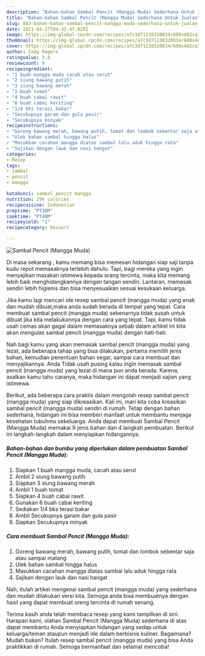 ```yaml
---
description: "Bahan-bahan Sambal Pencit (Mangga Muda) Sederhana Untuk Jualan"
title: "Bahan-bahan Sambal Pencit (Mangga Muda) Sederhana Untuk Jualan"
slug: 883-bahan-bahan-sambal-pencit-mangga-muda-sederhana-untuk-jualan
date: 2021-04-27T04:32:47.628Z
image: https://img-global.cpcdn.com/recipes/a7c3d71138320834/680x482cq70/sambal-pencit-mangga-muda-foto-resep-utama.jpg
thumbnail: https://img-global.cpcdn.com/recipes/a7c3d71138320834/680x482cq70/sambal-pencit-mangga-muda-foto-resep-utama.jpg
cover: https://img-global.cpcdn.com/recipes/a7c3d71138320834/680x482cq70/sambal-pencit-mangga-muda-foto-resep-utama.jpg
author: Cody Rogers
ratingvalue: 3.8
reviewcount: 9
recipeingredient:
- "1 buah mangga muda cacah atau serut"
- "2 siung bawang putih"
- "3 siung bawang merah"
- "1 buah tomat"
- "4 buah cabai rawit"
- "6 buah cabai keriting"
- "1/4 bks terasi bakar"
- "Secukupnya garam dan gula pasir"
- "Secukupnya minyak"
recipeinstructions:
- "Goreng bawang merah, bawang putih, tomat dan lombok sebentar saja atau sampai matang"
- "Ulek bahan sambal hingga halus"
- "Masukkan cacahan mangga diatas sambal lalu aduk hingga rata"
- "Sajikan dengan lauk dan nasi hangat"
categories:
- Resep
tags:
- sambal
- pencit
- mangga

katakunci: sambal pencit mangga 
nutrition: 294 calories
recipecuisine: Indonesian
preptime: "PT20M"
cooktime: "PT48M"
recipeyield: "1"
recipecategory: Dessert

---
```



![Sambal Pencit (Mangga Muda)](https://img-global.cpcdn.com/recipes/a7c3d71138320834/680x482cq70/sambal-pencit-mangga-muda-foto-resep-utama.jpg)

Di masa  sekarang , kamu memang bisa memesan hidangan siap saji tanpa kudu repot memasaknya terlebih dahulu. Tapi, bagi mereka yang ingin menyajikan masakan istimewa kepada orang tercinta, maka kita memang lebih baik menghidangkannya dengan tangan sendiri. Lantaran, memasak sendiri lebih higienis dan bisa menyesuaikan sesuai kesukaan keluarga.

Jika kamu lagi mencari ide resep sambal pencit (mangga muda) yang enak dan mudah dibuat,maka anda sudah berada di tempat yang tepat. Cara membuat sambal pencit (mangga muda)  sebenarnya tidak susah untuk dibuat jika kita melakukannya dengan cara yang tepat. Tapi, kamu tidak usah cemas akan gagal dalam memasaknya 
sebab dalam artikel ini kita akan mengulas sambal pencit (mangga muda) dengan hati-hati.  



Nah bagi kamu yang akan memasak sambal pencit (mangga muda) yang lezat, ada beberapa tahap yang bisa dilakukan, pertama memilih jenis bahan, kemudian penentuan bahan segar, sampai cara membuat dan menyajikannya. Anda Tidak usah pusing kalau ingin memasak sambal pencit (mangga muda) yang lezat di mana pun anda berada. Karena, asalkan kamu  tahu caranya, maka hidangan ini dapat menjadi sajian yang istimewa.

Berikut, ada beberapa cara praktis  dalam mengolah resep sambal pencit (mangga muda) yang siap dikreasikan. Kali ini, mari kita coba kreasikan sambal pencit (mangga muda) sendiri di rumah. Tetap dengan bahan sederhana, hidangan ini bisa memberi manfaat untuk membantu menjaga kesehatan tubuhmu sekeluarga. Anda dapat membuat Sambal Pencit (Mangga Muda) memakai 9 jenis bahan dan 4 langkah pembuatan. Berikut ini langkah-langkah dalam menyiapkan hidangannya.

<!--inarticleads1-->

##### Bahan-bahan dan bumbu yang diperlukan dalam pembuatan Sambal Pencit (Mangga Muda):

1. Siapkan 1 buah mangga muda, cacah atau serut
1. Ambil 2 siung bawang putih
1. Siapkan 3 siung bawang merah
1. Ambil 1 buah tomat
1. Siapkan 4 buah cabai rawit
1. Gunakan 6 buah cabai keriting
1. Sediakan 1/4 bks terasi bakar
1. Ambil Secukupnya garam dan gula pasir
1. Siapkan Secukupnya minyak




<!--inarticleads2-->

##### Cara membuat Sambal Pencit (Mangga Muda):

1. Goreng bawang merah, bawang putih, tomat dan lombok sebentar saja atau sampai matang
1. Ulek bahan sambal hingga halus
1. Masukkan cacahan mangga diatas sambal lalu aduk hingga rata
1. Sajikan dengan lauk dan nasi hangat




Nah, itulah artikel mengenai  sambal pencit (mangga muda)  yang sederhana dan mudah dilakukan versi kita. Semoga anda bisa membuatnya dengan hasil yang dapat membuat oreng tercinta di rumah senang. 

Terima kasih anda telah membaca resep yang kami tampilkan di sini. Harapan kami, olahan  Sambal Pencit (Mangga Muda) sederhana di atas dapat membantu Anda menyiapkan hidangan yang sedap untuk keluarga/teman ataupun menjadi ide dalam berbisnis kuliner. Bagaimana? Mudah bukan? Itulah resep sambal pencit (mangga muda) yang bisa Anda praktikkan di rumah. Semoga bermanfaat dan selamat mencoba!


